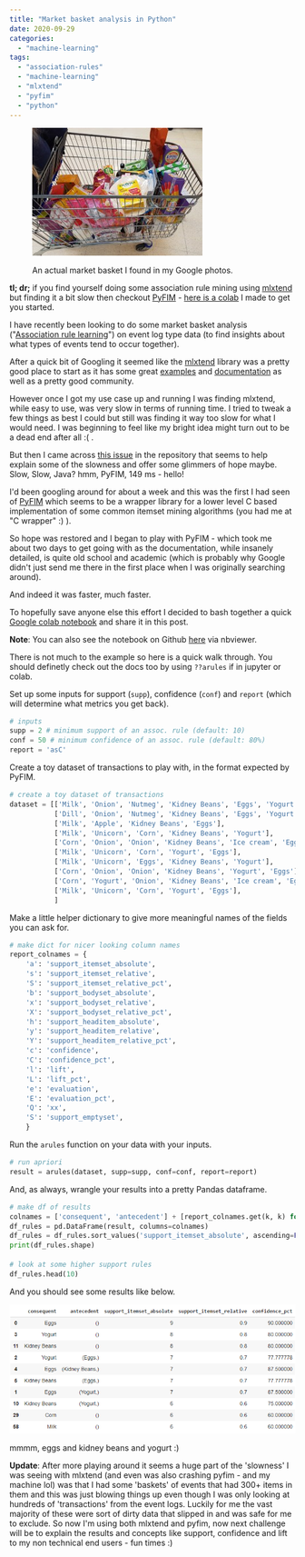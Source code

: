 ```yaml
---
title: "Market basket analysis in Python"
date: 2020-09-29
categories: 
  - "machine-learning"
tags: 
  - "association-rules"
  - "machine-learning"
  - "mlxtend"
  - "pyfim"
  - "python"
---
```


<figure>

![](images/20170824_103648-300x225.jpg)

<figcaption>

An actual market basket I found in my Google photos.

</figcaption>

</figure>

**tl; dr;** if you find yourself doing some association rule mining using [mlxtend](http://rasbt.github.io/mlxtend/) but finding it a bit slow then checkout [PyFIM](https://borgelt.net/pyfim.html) - [here is a colab](https://colab.research.google.com/drive/15UunWEtO3Ga_4KAfmDOXbv0FDVv2dhWH?usp=sharing) I made to get you started.

I have recently been looking to do some market basket analysis ("[Association rule learning](https://en.wikipedia.org/wiki/Association_rule_learning)") on event log type data (to find insights about what types of events tend to occur together).

After a quick bit of Googling it seemed like the [mlxtend](http://rasbt.github.io/mlxtend/) library was a pretty good place to start as it has some great [examples](http://rasbt.github.io/mlxtend/user_guide/frequent_patterns/apriori/#example-1-generating-frequent-itemsets) and [documentation](http://rasbt.github.io/mlxtend/user_guide/frequent_patterns/apriori/) as well as a pretty good community.

However once I got my use case up and running I was finding mlxtend, while easy to use, was very slow in terms of running time. I tried to tweak a few things as best I could but still was finding it way too slow for what I would need. I was beginning to feel like my bright idea might turn out to be a dead end after all :( .

But then I came across [this issue](https://github.com/rasbt/mlxtend/issues/644) in the repository that seems to help explain some of the slowness and offer some glimmers of hope maybe. Slow, Slow, Java? hmm, PyFIM, 149 ms - hello!

I'd been googling around for about a week and this was the first I had seen of [PyFIM](https://borgelt.net/pyfim.html) which seems to be a wrapper library for a lower level C based implementation of some common itemset mining algorithms (you had me at "C wrapper" :) ).

So hope was restored and I began to play with PyFIM - which took me about two days to get going with as the documentation, while insanely detailed, is quite old school and academic (which is probably why Google didn't just send me there in the first place when I was originally searching around).

And indeed it was faster, much faster.

To hopefully save anyone else this effort I decided to bash together a quick [Google colab notebook](https://colab.research.google.com/drive/15UunWEtO3Ga_4KAfmDOXbv0FDVv2dhWH?usp=sharing) and share it in this post.

**Note**: You can also see the notebook on Github [here](https://nbviewer.jupyter.org/github/andrewm4894/colabs/blob/master/pyfim_explore.ipynb) via nbviewer.

There is not much to the example so here is a quick walk through. You should definetly check out the docs too by using `??arules` if in jupyter or colab.

Set up some inputs for support (`supp`), confidence (`conf`) and `report` (which will determine what metrics you get back).

```python
# inputs
supp = 2 # minimum support of an assoc. rule (default: 10)
conf = 50 # minimum confidence of an assoc. rule (default: 80%)
report = 'asC'
```

Create a toy dataset of transactions to play with, in the format expected by PyFIM.

```python
# create a toy dataset of transactions
dataset = [['Milk', 'Onion', 'Nutmeg', 'Kidney Beans', 'Eggs', 'Yogurt'],
           ['Dill', 'Onion', 'Nutmeg', 'Kidney Beans', 'Eggs', 'Yogurt'],
           ['Milk', 'Apple', 'Kidney Beans', 'Eggs'],
           ['Milk', 'Unicorn', 'Corn', 'Kidney Beans', 'Yogurt'],
           ['Corn', 'Onion', 'Onion', 'Kidney Beans', 'Ice cream', 'Eggs'],
           ['Milk', 'Unicorn', 'Corn', 'Yogurt', 'Eggs'],
           ['Milk', 'Unicorn', 'Eggs', 'Kidney Beans', 'Yogurt'],
           ['Corn', 'Onion', 'Onion', 'Kidney Beans', 'Yogurt', 'Eggs'],
           ['Corn', 'Yogurt', 'Onion', 'Kidney Beans', 'Ice cream', 'Eggs'],
           ['Milk', 'Unicorn', 'Corn', 'Yogurt', 'Eggs'],
           ]
```

Make a little helper dictionary to give more meaningful names of the fields you can ask for.

```python
# make dict for nicer looking column names
report_colnames = {
    'a': 'support_itemset_absolute',
    's': 'support_itemset_relative',
    'S': 'support_itemset_relative_pct',
    'b': 'support_bodyset_absolute',
    'x': 'support_bodyset_relative',
    'X': 'support_bodyset_relative_pct',
    'h': 'support_headitem_absolute',
    'y': 'support_headitem_relative',
    'Y': 'support_headitem_relative_pct',
    'c': 'confidence',
    'C': 'confidence_pct',
    'l': 'lift',
    'L': 'lift_pct',
    'e': 'evaluation',
    'E': 'evaluation_pct',
    'Q': 'xx',
    'S': 'support_emptyset',
    }
```

Run the `arules` function on your data with your inputs.

```python
# run apriori
result = arules(dataset, supp=supp, conf=conf, report=report)
```

And, as always, wrangle your results into a pretty Pandas dataframe.

```python
# make df of results
colnames = ['consequent', 'antecedent'] + [report_colnames.get(k, k) for k in list(report)]
df_rules = pd.DataFrame(result, columns=colnames)
df_rules = df_rules.sort_values('support_itemset_absolute', ascending=False)
print(df_rules.shape)

# look at some higher support rules
df_rules.head(10)
```

And you should see some results like below.

![](images/image-10.png)

mmmm, eggs and kidney beans and yogurt :)

**Update**: After more playing around it seems a huge part of the 'slowness' I was seeing with mlxtend (and even was also crashing pyfim - and my machine lol) was that I had some 'baskets' of events that had 300+ items in them and this was just blowing things up even though I was only looking at hundreds of 'transactions' from the event logs. Luckily for me the vast majority of these were sort of dirty data that slipped in and was safe for me to exclude. So now I'm using both mlxtend and pyfim, now next challenge will be to explain the results and concepts like support, confidence and lift to my non technical end users - fun times :)
